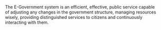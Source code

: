 The E-Government system is an efficient, effective, public service capable of adjusting any changes in the government structure, managing resources wisely, providing distinguished services to citizens and continuously interacting with them.
